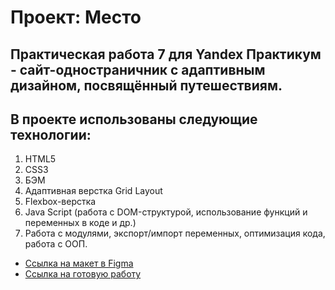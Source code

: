 # Проект: Место


## Практическая работа 7 для Yandex Практикум - сайт-одностраничник с адаптивным дизайном, посвящённый путешествиям.
## В проекте использованы следующие технологии:
1. HTML5 
2. CSS3 
3. БЭМ 
4. Адаптивная верстка Grid Layout
5. Flexbox-верстка
6. Java Script (работа с DOM-структурой, использование функций и переменных в коде и др.)
7. Работа с модулями, экспорт/импорт переменных, оптимизация кода, работа с ООП.

* [Ссылка на макет в Figma](https://www.figma.com/file/5S2WSbEFL6awjVWJ0NWL8Q/Sprint-3_-Russia-_-desktop-mobile?node-id=28503%3A0)
* [Ссылка на готовую работу](https://tatyanakora.github.io/mesto/)

